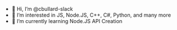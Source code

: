 - 👋 Hi, I’m @cbullard-slack
- 👀 I’m interested in JS, Node.JS, C++, C#, Python, and many more
- 🌱 I’m currently learning Node.JS API Creation

